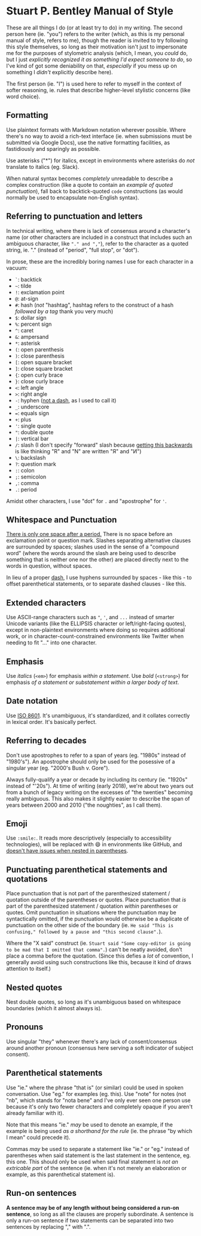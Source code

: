 # Stuart P. Bentley Manual of Style

These are all things I do (or at least try to do) in my writing. The second person here (ie. "you") refers to the writer (which, as this is my personal manual of style, refers to me), though the reader is invited to try following this style themselves, so long as their motivation isn't just to impersonate me for the purposes of stylometric analysis (which, I mean, you *could* do, but I just *explicitly recognized it as something I'd expect someone to do*, so I've kind of got some deniability on that, *especially* if you mess up on something I *didn't* explicitly describe here).

The first person (ie. "I") is used here to refer to myself in the context of softer reasoning, ie. rules that describe higher-level stylistic concerns (like word choice).

## Formatting

Use plaintext formats with Markdown notation wherever possible. Where there's no way to avoid a rich-text interface (ie. when submissions must be submitted via Google Docs), use the native formatting facilities, as fastidiously and sparingly as possible.

Use asterisks ("*") for italics, except in environments where asterisks do *not* translate to italics (eg. Slack).

When natural syntax becomes *completely* unreadable to describe a complex construction (like a quote to contain an *example of quoted punctuation*), fall back to backtick-quoted `code` constructions (as would normally be used to encapsulate non-English syntax).

## Referring to punctuation and letters

In technical writing, where there is lack of consensus around a character's name (or other characters are included in a construct that includes such an ambiguous character, like `"." and ","`), refer to the character as a quoted string, ie. "." (instead of "period", "full stop", or "dot").

In prose, these are the incredibly boring names I use for each character in a vacuum:

- <code>`</code>: backtick
- `~`: tilde
- `!`: exclamation point
- `@`: at-sign
- `#`: hash (*not* "hashtag", hashtag refers to the construct of a hash *followed by a tag* thank you very much)
- `$`: dollar sign
- `%`: percent sign
- `^`: caret
- `&`: ampersand
- `*`: asterisk
- `(`: open parenthesis
- `)`: close parenthesis
- `[`: open square bracket
- `]`: close square bracket
- `{`: open curly brace
- `}`: close curly brace
- `<`: left angle
- `>`: right angle
- `-`: hyphen ([not a dash][dash], as I used to call it)
- `_`: underscore
- `=`: equals sign
- `+`: plus
- `'`: single quote
- `"`: double quote
- `|`: vertical bar
- `/`: slash (I don't specify "forward" slash because [getting this backwards](https://xkcd.com/727/) is like thinking "R" and "N" are written "Я" and "И")
- `\`: backslash
- `?`: question mark
- `:`: colon
- `;`: semicolon
- `,`: comma
- `.`: period

[dash]: https://en.wikipedia.org/wiki/Dash

Amidst other characters, I use "dot" for `.` and "apostrophe" for `'`.

## Whitespace and Punctuation

[There is only one space after a period.][Bill Hill] There is no space before an exclamation point or question mark. Slashes separating alternative clauses are surrounded by spaces; slashes used in the sense of a "compound word" (where the words around the slash are being used to describe something that is neither one nor the other) are placed directly next to the words in question, without spaces.

[Bill Hill]: https://channel9.msdn.com/Blogs/TheChannel9Team/Bill-Hill-There-is-only-one-space-after-a-period

In lieu of a proper [dash][], I use hyphens surrounded by spaces - like this - to offset parenthetical statements, or to separate dashed clauses - like this.

## Extended characters

Use ASCII-range characters such as `"`, `'`, and `...` instead of smarter Unicode variants (like the ELLIPSIS character or left/right-facing quotes), except in non-plaintext environments where doing so requires additional work, or in character-count-constrained environments like Twitter when needing to fit "..." into one character.

## Emphasis

Use *italics* (`<em>`) for emphasis *within a statement*. Use *bold* (`<strong>`) for emphasis *of a statement or substatement within a larger body of text*.

## Date notation

Use [ISO 8601](https://xkcd.com/1179/). It's unambiguous, it's standardized, and it collates correctly in lexical order. It's basically perfect.

## Referring to decades

Don't use apostrophes to refer to a span of years (eg. "1980s" instead of "1980's"). An apostrophe should only be used for the posessive of a singular year (eg. "2000's Bush v. Gore").

Always fully-qualify a year or decade by including its century (ie. "1920s" instead of "'20s"). At time of writing (early 2018), we're about two years out from a bunch of legacy writing on the excesses of "the twenties" becoming really ambiguous. This also makes it slightly easier to describe the span of years between 2000 and 2010 ("the noughties", as I call them).

## Emoji

Use `:smile:`. It reads more descriptively (especially to accessibility technologies), will be replaced with 😄 in environments like GitHub, and [doesn't have issues when nested in parentheses](https://xkcd.com/541/).

## Punctuating parenthetical statements and quotations

Place punctuation that is not part of the parenthesized statement / quotation outside of the parentheses or quotes. Place punctuation that *is* part of the parenthesized statement / quotation *within* parentheses or quotes. Omit punctuation in situations where the punctuation may be syntactically omitted, if the punctuation would otherwise be a duplicate of punctuation on the other side of the boundary (ie. `He said "This is confusing," followed by a pause and "this second clause".`).

Where the "X said" construct (ie. `Stuart said "Some copy-editor is going to be mad that I omitted that comma".`) can't be neatly avoided, don't place a comma before the quotation. (Since this defies a *lot* of convention, I generally avoid using such constructions like this, because it kind of draws attention to itself.)

## Nested quotes

Nest double quotes, so long as it's unambiguous based on whitespace boundaries (which it almost always is).

## Pronouns

Use singular "they" whenever there's any lack of consent/consensus around another pronoun (consensus here serving a soft indicator of subject consent).

## Parenthetical statements

Use "ie." where the phrase "that is" (or similar) could be used in spoken conversation. Use "eg." for examples (eg. this). Use "note" for notes (not "nb", which stands for "nota bene" and I've only ever seen one person use because it's only two fewer characters and completely opaque if you aren't already familiar with it).

Note that this means "ie." *may* be used to denote an example, if the example is being used *as a shorthand for the rule* (ie. the phrase "by which I mean" could precede it).

Commas *may* be used to separate a statement like "ie." or "eg." instead of parentheses when said statement is the last statement in the sentence, eg. this one. This should only be used when said final statement is *not an extricable part* of the sentence (ie. when it's not merely an elaboration or example, as this parenthetical statement is).

## Run-on sentences

**A sentence may be of any length without being considered a run-on sentence**, so long as all the clauses are properly subordinate. A sentence is only a run-on sentence if two statements can be separated into two sentences by replacing "," with ".".
